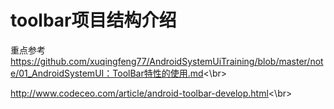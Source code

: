 
toolbar项目结构介绍
===================
重点参考
https://github.com/xuqingfeng77/AndroidSystemUiTraining/blob/master/note/01_AndroidSystemUI：ToolBar特性的使用.md<\br>


http://www.codeceo.com/article/android-toolbar-develop.html<\br>